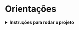 # Orientações
	
<details>
<summary><strong>Instruções para rodar o projeto</strong></summary><br />

1. Clone o repositório

  (Usando SSH)

	*  Use o comando: `git clone git@github.com:gkfreitas/e-catalogos-teste-tecnico.git`

* Entre na pasta do repositório que você acabou de clonar:

	*  `cd e-catalogos-teste-tecnico`

2. Instale as dependências

  (Este projeto foi feito na versão 18.17.1 do NodeJS)

	* Para isso, use o seguinte comando: `npm install`

3. Inicie o projeto
  * Digiteo comando `npm run dev`
	
</details>

